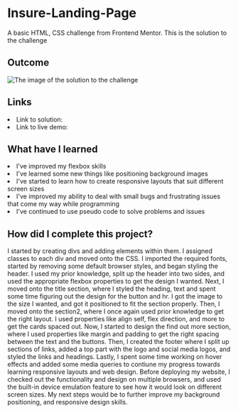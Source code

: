 # Insure-Landing-Page
A basic HTML, CSS challenge from Frontend Mentor. This is the solution to the challenge

<h2> Outcome </h2>

<img src="https://i.imgur.com/gJaWnee.png" alt="The image of the solution to the challenge">

<h2> Links </h2>

<li> Link to solution:  </li>
<li> Link to live demo:  </li>

<h2> What have I learned </h2>

<li> I've improved my flexbox skills </li>
<li> I've learned some new things like positioning background images </li>
<li> I've started to learn how to create responsive layouts that suit different screen sizes </li>
<li> I've improved my ability to deal with small bugs and frustrating issues that come my way while programming </li>
<li> I've continued to use pseudo code to solve problems and issues </li>

<h2> How did I complete this project? </h2>

<p> I started by creating divs and adding elements within them. I assigned classes to each div and moved onto the CSS. I imported the required fonts, started by removing some default browser styles, and began styling the header. I used my prior knowledge, split up the header into two sides, and used the appropriate flexbox properties to get the design I wanted. Next, I moved onto the title section, where I styled the heading, text and spent some time figuring out the design for the button and hr. I got the image to the size I wanted, and got it positioned to fit the section properly. Then, I moved onto the section2, where I once again used prior knowledge to get the right layout. I used properties like align self, flex direction, and more to get the cards spaced out. Now, I started to design the find out more section, where I used properties like margin and padding to get the right spacing between the text and the buttons. Then, I created the footer where I split up sections of links, added a top part with the logo and social media logos, and styled the links and headings. Lastly, I spent some time working on hover effects and added some media queries to contiune my progress towards learning responsive layouts and web design. Before deploying my website, I checked out the functionality and design on multiple browsers, and used the built-in device emulation feature to see how it would look on different screen sizes. My next steps would be to further improve my background positioning, and responsive design skills. </p>

